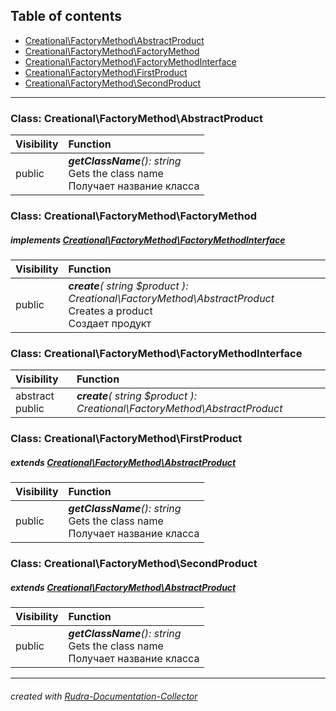 ## Table of contents
- [Creational\FactoryMethod\AbstractProduct](#creational_factorymethod_abstractproduct)
- [Creational\FactoryMethod\FactoryMethod](#creational_factorymethod_factorymethod)
- [Creational\FactoryMethod\FactoryMethodInterface](#creational_factorymethod_factorymethodinterface)
- [Creational\FactoryMethod\FirstProduct](#creational_factorymethod_firstproduct)
- [Creational\FactoryMethod\SecondProduct](#creational_factorymethod_secondproduct)
<hr>

<a id="creational_factorymethod_abstractproduct"></a>

### Class: Creational\FactoryMethod\AbstractProduct
| Visibility | Function |
|:-----------|:---------|
|public|<em><strong>getClassName</strong>(): string</em><br>Gets the class name<br>Получает название класса|


<a id="creational_factorymethod_factorymethod"></a>

### Class: Creational\FactoryMethod\FactoryMethod
##### implements [Creational\FactoryMethod\FactoryMethodInterface](#creational_factorymethod_factorymethodinterface)
| Visibility | Function |
|:-----------|:---------|
|public|<em><strong>create</strong>( string $product ): Creational\FactoryMethod\AbstractProduct</em><br>Creates a product<br>Создает продукт|


<a id="creational_factorymethod_factorymethodinterface"></a>

### Class: Creational\FactoryMethod\FactoryMethodInterface
| Visibility | Function |
|:-----------|:---------|
|abstract public|<em><strong>create</strong>( string $product ): Creational\FactoryMethod\AbstractProduct</em><br>|


<a id="creational_factorymethod_firstproduct"></a>

### Class: Creational\FactoryMethod\FirstProduct
##### extends [Creational\FactoryMethod\AbstractProduct](#creational_factorymethod_abstractproduct)
| Visibility | Function |
|:-----------|:---------|
|public|<em><strong>getClassName</strong>(): string</em><br>Gets the class name<br>Получает название класса|


<a id="creational_factorymethod_secondproduct"></a>

### Class: Creational\FactoryMethod\SecondProduct
##### extends [Creational\FactoryMethod\AbstractProduct](#creational_factorymethod_abstractproduct)
| Visibility | Function |
|:-----------|:---------|
|public|<em><strong>getClassName</strong>(): string</em><br>Gets the class name<br>Получает название класса|
<hr>

###### created with [Rudra-Documentation-Collector](#https://github.com/Jagepard/Rudra-Documentation-Collector)
